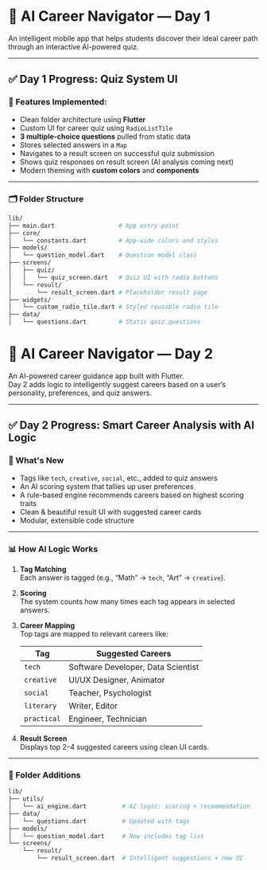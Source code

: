 # 🎯 AI Career Navigator — Day 1

An intelligent mobile app that helps students discover their ideal career path through an interactive AI-powered quiz.

---

## ✅ Day 1 Progress: Quiz System UI

### 📱 Features Implemented:
- Clean folder architecture using **Flutter**
- Custom UI for career quiz using `RadioListTile`
- **3 multiple-choice questions** pulled from static data
- Stores selected answers in a `Map`
- Navigates to a result screen on successful quiz submission
- Shows quiz responses on result screen (AI analysis coming next)
- Modern theming with **custom colors** and **components**

---

### 🗂️ Folder Structure

```bash
lib/
├── main.dart                  # App entry point
├── core/
│   └── constants.dart         # App-wide colors and styles
├── models/
│   └── question_model.dart    # Question model class
├── screens/
│   ├── quiz/
│   │   └── quiz_screen.dart   # Quiz UI with radio buttons
│   └── result/
│       └── result_screen.dart # Placeholder result page
├── widgets/
│   └── custom_radio_tile.dart # Styled reusable radio tile
├── data/
│   └── questions.dart         # Static quiz questions

```

# 🎯 AI Career Navigator — Day 2

An AI-powered career guidance app built with Flutter.  
Day 2 adds logic to intelligently suggest careers based on a user’s personality, preferences, and quiz answers.

---

## ✅ Day 2 Progress: Smart Career Analysis with AI Logic

### 📌 What's New
- Tags like `tech`, `creative`, `social`, etc., added to quiz answers
- An AI scoring system that tallies up user preferences
- A rule-based engine recommends careers based on highest scoring traits
- Clean & beautiful result UI with suggested career cards
- Modular, extensible code structure

---

### 📊 How AI Logic Works

1. **Tag Matching**  
   Each answer is tagged (e.g., “Math” → `tech`, “Art” → `creative`).

2. **Scoring**  
   The system counts how many times each tag appears in selected answers.

3. **Career Mapping**  
   Top tags are mapped to relevant careers like:

   | Tag       | Suggested Careers                  |
      |-----------|------------------------------------|
   | `tech`    | Software Developer, Data Scientist |
   | `creative`| UI/UX Designer, Animator           |
   | `social`  | Teacher, Psychologist              |
   | `literary`| Writer, Editor                     |
   | `practical`| Engineer, Technician              |

4. **Result Screen**  
   Displays top 2–4 suggested careers using clean UI cards.

---

### 🧠 Folder Additions

```bash
lib/
├── utils/
│   └── ai_engine.dart          # AI logic: scoring + recommendation
├── data/
│   └── questions.dart          # Updated with tags
├── models/
│   └── question_model.dart     # Now includes tag list
└── screens/
    └── result/
        └── result_screen.dart  # Intelligent suggestions + new UI
```